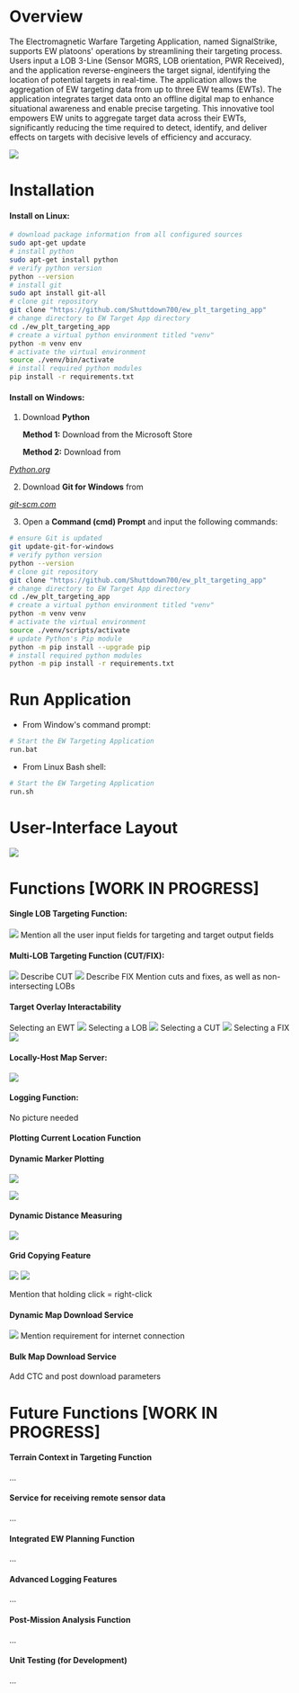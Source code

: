 # Overview

The Electromagnetic Warfare Targeting Application, named SignalStrike, supports EW platoons' operations by streamlining their targeting process. Users input a LOB 3-Line (Sensor MGRS, LOB orientation, PWR Received), and the application reverse-engineers the target signal, identifying the location of potential targets in real-time. The application allows the aggregation of EW targeting data from up to three EW teams (EWTs). The application integrates target data onto an offline digital map to enhance situational awareness and enable precise targeting. This innovative tool empowers EW units to aggregate target data across their EWTs, significantly reducing the time required to detect, identify, and deliver effects on targets with decisive levels of efficiency and accuracy.

![](./icons/markdown/ewta_snapshot.PNG)

# Installation

#### Install on Linux:
```bash
# download package information from all configured sources 
sudo apt-get update
# install python
sudo apt-get install python
# verify python version
python --version
# install git
sudo apt install git-all
# clone git repository
git clone "https://github.com/Shuttdown700/ew_plt_targeting_app"
# change directory to EW Target App directory
cd ./ew_plt_targeting_app
# create a virtual python environment titled "venv"
python -m venv env
# activate the virtual environment
source ./venv/bin/activate
# install required python modules
pip install -r requirements.txt
```

#### Install on Windows:
1. Download **Python**

    **Method 1:** Download from the Microsoft Store

    **Method 2:** Download from 
<a href="https://www.python.org/downloads/" style="font-style: italic">
    Python.org
</a>

2. Download **Git for Windows** from
<a href="https://git-scm.com/download/win" style="font-style: italic">
    git-scm.com
</a>

3. Open a **Command (cmd) Prompt** and input the following commands:
```sh
# ensure Git is updated
git update-git-for-windows
# verify python version
python --version
# clone git repository
git clone "https://github.com/Shuttdown700/ew_plt_targeting_app"
# change directory to EW Target App directory
cd ./ew_plt_targeting_app
# create a virtual python environment titled "venv"
python -m venv venv
# activate the virtual environment
source ./venv/scripts/activate
# update Python's Pip module
python -m pip install --upgrade pip
# install required python modules
python -m pip install -r requirements.txt
```

# Run Application
- From Window's command prompt:
```sh
# Start the EW Targeting Application
run.bat
```
- From Linux Bash shell:
```bash
# Start the EW Targeting Application
run.sh
```

# User-Interface Layout
![](./icons/markdown/GUI_layout.PNG)

# Functions [WORK IN PROGRESS]
#### **Single LOB Targeting Function:**
![](./icons/markdown/single_LOB.PNG)
Mention all the user input fields for targeting and target output fields
#### **Multi-LOB Targeting Function (CUT/FIX):**
![](./icons/markdown/CUT.PNG)
Describe CUT
![](./icons/markdown/FIX.PNG)
Describe FIX
Mention cuts and fixes, as well as non-intersecting LOBs
#### **Target Overlay Interactability**
Selecting an EWT
![](./icons/markdown/TGT_Interaction_EWT.PNG)
Selecting a LOB
![](./icons/markdown/TGT_Interaction_LOB.PNG)
Selecting a CUT
![](./icons/markdown/TGT_Interaction_CUT.PNG)
Selecting a FIX
![](./icons/markdown/TGT_Interaction_FIX.PNG)
#### **Locally-Host Map Server:**
![](./icons/markdown/map_tile_server.PNG)
#### **Logging Function:**
No picture needed
#### **Plotting Current Location Function**

#### **Dynamic Marker Plotting**
![](./icons/markdown/generic_marker_option.PNG)

![](./icons/markdown/generic_marker_plotted.PNG)
#### **Dynamic Distance Measuring**
![](./icons/markdown/generic_marker_distance_measuring.PNG)
#### **Grid Copying Feature**
![](./icons/markdown/copy_mgrs_option.PNG)
![](./icons/markdown/copy_mgrs_notification.PNG)

Mention that holding click = right-click
#### **Dynamic Map Download Service**
![](./icons/markdown/dynamic_tile_downloader.PNG)
Mention requirement for internet connection
#### **Bulk Map Download Service**
Add CTC and post download parameters

# Future Functions [WORK IN PROGRESS]
#### **Terrain Context in Targeting Function**
...
#### **Service for receiving remote sensor data**
...
#### **Integrated EW Planning Function**
...
#### **Advanced Logging Features**
...
#### **Post-Mission Analysis Function**
...
#### **Unit Testing (for Development)**
...
